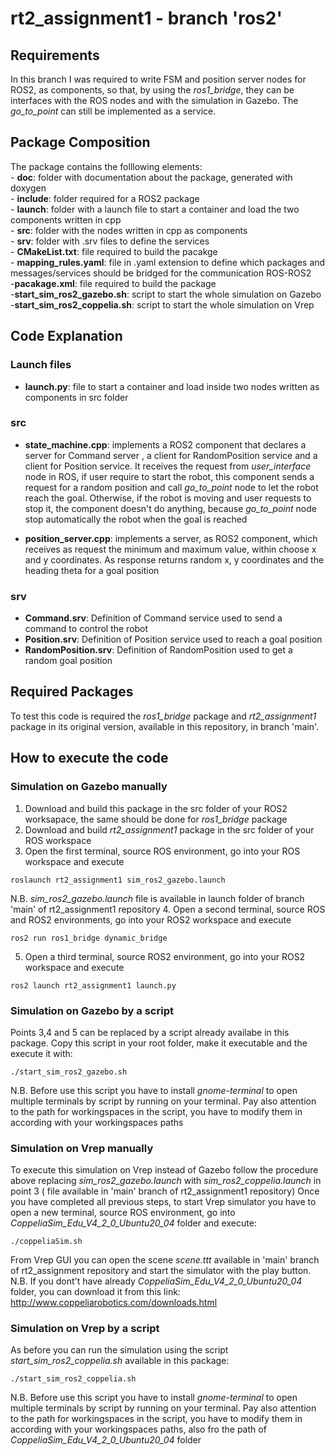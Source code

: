 # rt2_assignment1 - branch 'ros2'

## Requirements
In this branch I was required to write FSM and position server nodes for ROS2, as components, so that, by using the *ros1_bridge*, they can be interfaces with the ROS nodes and with the simulation in Gazebo. The *go_to_point* can still be implemented as a service.

## Package Composition
The package contains the folllowing elements:</br>
	- **doc**: folder with documentation about the package, generated with doxygen </br>
	- **include**: folder required for a ROS2 package </br>
	- **launch**: folder with a launch file to start a container and load the two components written in cpp </br>
	- **src**: folder with the nodes written in cpp as components</br>
	- **srv**: folder with .srv files to define the services</br>
	- **CMakeList.txt**: file required to build the pacakge</br>
	- **mapping_rules.yaml**: file in .yaml extension to define which packages and messages/services should be bridged for the communication ROS-ROS2</br>
	-**pacakage.xml**: file required to build the package</br>
	-**start_sim_ros2_gazebo.sh**: script to start the whole simulation on Gazebo</br>
	-**start_sim_ros2_coppelia.sh**: script to start the whole simulation on Vrep</br>

## Code Explanation

### Launch files</br>
- **launch.py**: file to start a container and load inside two nodes written as components in src folder

### src</br>
- **state_machine.cpp**: implements a ROS2 component that declares a server for Command server , a client for RandomPosition service and a client for Position service. It receives the request from *user_interface* node in ROS, if user require to start the robot, this component sends a request for a random position and call *go_to_point* node to let the robot reach the goal. Otherwise, if the robot is moving and user requests to stop it, the component doesn't do anything, because *go_to_point* node stop automatically the robot when the goal is reached 

- **position_server.cpp**: implements a server, as ROS2 component, which receives as request the minimum and maximum value, within choose x and y coordinates. As response returns random x, y coordinates and the heading theta for a goal position

### srv</br>
- **Command.srv**: Definition of Command service used to send a command to control the robot  </br>
- **Position.srv**: Definition of Position service used to reach a goal position</br>
- **RandomPosition.srv**: Definition of RandomPosition used to get a random goal position</br>

## Required Packages
To test this code is required the *ros1_bridge* package and *rt2_assignment1* package in its original version, available in this repository, in branch 'main'.

## How to execute the code
### Simulation on Gazebo manually
1. Download and build this package in the src folder of your ROS2 worksapace, the same should be done for *ros1_bridge* package
2. Download and build *rt2_assignment1* package in the src folder of your ROS workspace
3. Open the first terminal, source ROS environment, go into your ROS workspace and execute 
```
roslaunch rt2_assignment1 sim_ros2_gazebo.launch
```
N.B. *sim_ros2_gazebo.launch* file is available in launch folder of branch 'main' of rt2_assignment1 repository
4. Open a second terminal, source ROS and ROS2 environments, go into your ROS2 workspace and execute  
```
ros2 run ros1_bridge dynamic_bridge
```
5. Open a third terminal, source ROS2 environment, go into your ROS2 workspace and execute
```
ros2 launch rt2_assignment1 launch.py
```

### Simulation on Gazebo by a script
Points 3,4 and 5 can be replaced by a script already availabe in this package. Copy this script in your root folder, make it executable and the execute it with:
```
./start_sim_ros2_gazebo.sh
```
N.B. Before use this script you have to install *gnome-terminal* to open multiple terminals by script by running on your terminal. Pay also attention to the path for workingspaces in the script, you have to modify them in according with your workingspaces paths

### Simulation on Vrep manually
To execute this simulation on Vrep instead of Gazebo follow the procedure above replacing *sim_ros2_gazebo.launch* with *sim_ros2_coppelia.launch* in point 3 ( file available in 'main' branch of rt2_assignment1 repository)
Once you have completed all previous steps, to start Vrep simulator you have to open a new terminal, source ROS environment, go into *CoppeliaSim_Edu_V4_2_0_Ubuntu20_04* folder and execute:
```
./coppeliaSim.sh
```
From Vrep GUI you can open the scene *scene.ttt* available in 'main' branch of rt2_assignment repository and start the simulator with the play button.
N.B. If you dont't have already *CoppeliaSim_Edu_V4_2_0_Ubuntu20_04* folder, you can download it from this link:
http://www.coppeliarobotics.com/downloads.html

### Simulation on Vrep by a script
As before you can run the simulation using the script *start_sim_ros2_coppelia.sh* available in this package:
```
./start_sim_ros2_coppelia.sh
```
N.B. Before use this script you have to install *gnome-terminal* to open multiple terminals by script by running on your terminal. Pay also attention to the path for workingspaces in the script, you have to modify them in according with your workingspaces paths, also fro the path of *CoppeliaSim_Edu_V4_2_0_Ubuntu20_04* folder
